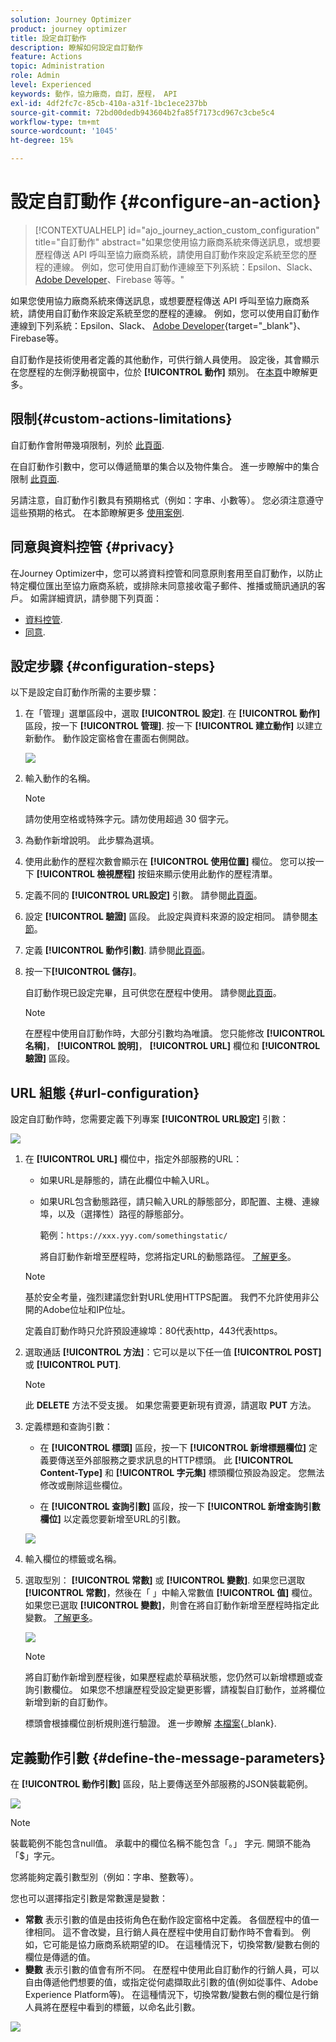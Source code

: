 ```yaml
---
solution: Journey Optimizer
product: journey optimizer
title: 設定自訂動作
description: 瞭解如何設定自訂動作
feature: Actions
topic: Administration
role: Admin
level: Experienced
keywords: 動作，協力廠商，自訂，歷程， API
exl-id: 4df2fc7c-85cb-410a-a31f-1bc1ece237bb
source-git-commit: 72bd00dedb943604b2fa85f7173cd967c3cbe5c4
workflow-type: tm+mt
source-wordcount: '1045'
ht-degree: 15%

---
```


# 設定自訂動作 {#configure-an-action}

>[!CONTEXTUALHELP]
>id="ajo_journey_action_custom_configuration"
>title="自訂動作"
>abstract="如果您使用協力廠商系統來傳送訊息，或想要歷程傳送 API 呼叫至協力廠商系統，請使用自訂動作來設定系統至您的歷程的連線。 例如，您可使用自訂動作連線至下列系統：Epsilon、Slack、[Adobe Developer](https://developer.adobe.com)、Firebase 等等。"

如果您使用協力廠商系統來傳送訊息，或想要歷程傳送 API 呼叫至協力廠商系統，請使用自訂動作來設定系統至您的歷程的連線。 例如，您可以使用自訂動作連線到下列系統：Epsilon、Slack、 [Adobe Developer](https://developer.adobe.com){target="_blank"}、Firebase等。

自訂動作是技術使用者定義的其他動作，可供行銷人員使用。 設定後，其會顯示在您歷程的左側浮動視窗中，位於 **[!UICONTROL 動作]** 類別。 在[本頁](../building-journeys/about-journey-activities.md#action-activities)中瞭解更多。

## 限制{#custom-actions-limitations}

自訂動作會附帶幾項限制，列於 [此頁面](../start/guardrails.md).

在自訂動作引數中，您可以傳遞簡單的集合以及物件集合。 進一步瞭解中的集合限制 [此頁面](../building-journeys/collections.md#limitations).

另請注意，自訂動作引數具有預期格式（例如：字串、小數等）。 您必須注意遵守這些預期的格式。 在本節瞭解更多 [使用案例](../building-journeys/collections.md).

## 同意與資料控管 {#privacy}

在Journey Optimizer中，您可以將資料控管和同意原則套用至自訂動作，以防止特定欄位匯出至協力廠商系統，或排除未同意接收電子郵件、推播或簡訊通訊的客戶。 如需詳細資訊，請參閱下列頁面：

* [資料控管](../action/action.md).
* [同意](../action/action.md).


## 設定步驟 {#configuration-steps}

以下是設定自訂動作所需的主要步驟：

1. 在「管理」選單區段中，選取 **[!UICONTROL 設定]**. 在  **[!UICONTROL 動作]** 區段，按一下 **[!UICONTROL 管理]**. 按一下 **[!UICONTROL 建立動作]** 以建立新動作。 動作設定窗格會在畫面右側開啟。

   ![](assets/custom2.png)

1. 輸入動作的名稱。

   >[!NOTE]
   >
   >請勿使用空格或特殊字元。請勿使用超過 30 個字元。

1. 為動作新增說明。 此步驟為選填。
1. 使用此動作的歷程次數會顯示在 **[!UICONTROL 使用位置]** 欄位。 您可以按一下 **[!UICONTROL 檢視歷程]** 按鈕來顯示使用此動作的歷程清單。
1. 定義不同的 **[!UICONTROL URL設定]** 引數。 請參閱[此頁面](../action/about-custom-action-configuration.md#url-configuration)。
1. 設定 **[!UICONTROL 驗證]** 區段。 此設定與資料來源的設定相同。  請參閱[本節](../datasource/external-data-sources.md#custom-authentication-mode)。
1. 定義 **[!UICONTROL 動作引數]**. 請參閱[此頁面](../action/about-custom-action-configuration.md#define-the-message-parameters)。
1. 按一下&#x200B;**[!UICONTROL 儲存]**。

   自訂動作現已設定完畢，且可供您在歷程中使用。 請參閱[此頁面](../building-journeys/about-journey-activities.md#action-activities)。

   >[!NOTE]
   >
   >在歷程中使用自訂動作時，大部分引數均為唯讀。 您只能修改 **[!UICONTROL 名稱]**， **[!UICONTROL 說明]**， **[!UICONTROL URL]** 欄位和 **[!UICONTROL 驗證]** 區段。

## URL 組態 {#url-configuration}

設定自訂動作時，您需要定義下列專案 **[!UICONTROL URL設定]** 引數：

![](assets/journeyurlconfiguration.png)

1. 在 **[!UICONTROL URL]** 欄位中，指定外部服務的URL：

   * 如果URL是靜態的，請在此欄位中輸入URL。

   * 如果URL包含動態路徑，請只輸入URL的靜態部分，即配置、主機、連線埠，以及（選擇性）路徑的靜態部分。

     範例：`https://xxx.yyy.com/somethingstatic/`

     將自訂動作新增至歷程時，您將指定URL的動態路徑。 [了解更多](../building-journeys/using-custom-actions.md)。

   >[!NOTE]
   >
   >基於安全考量，強烈建議您針對URL使用HTTPS配置。 我們不允許使用非公開的Adobe位址和IP位址。
   >
   >定義自訂動作時只允許預設連線埠：80代表http，443代表https。

1. 選取通話 **[!UICONTROL 方法]**：它可以是以下任一值 **[!UICONTROL POST]** 或 **[!UICONTROL PUT]**.

   >[!NOTE]
   >
   > 此 **DELETE** 方法不受支援。 如果您需要更新現有資源，請選取 **PUT** 方法。

1. 定義標題和查詢引數：

   * 在 **[!UICONTROL 標頭]** 區段，按一下 **[!UICONTROL 新增標題欄位]** 定義要傳送至外部服務之要求訊息的HTTP標頭。 此 **[!UICONTROL Content-Type]** 和 **[!UICONTROL 字元集]** 標頭欄位預設為設定。 您無法修改或刪除這些欄位。

   * 在 **[!UICONTROL 查詢引數]** 區段，按一下 **[!UICONTROL 新增查詢引數欄位]** 以定義您要新增至URL的引數。

   ![](assets/journeyurlconfiguration2bis.png)

1. 輸入欄位的標籤或名稱。

1. 選取型別： **[!UICONTROL 常數]** 或 **[!UICONTROL 變數]**. 如果您已選取 **[!UICONTROL 常數]**，然後在「 」中輸入常數值 **[!UICONTROL 值]** 欄位。 如果您已選取 **[!UICONTROL 變數]**，則會在將自訂動作新增至歷程時指定此變數。 [了解更多](../building-journeys/using-custom-actions.md)。

   ![](assets/journeyurlconfiguration2.png)

   >[!NOTE]
   >
   >將自訂動作新增到歷程後，如果歷程處於草稿狀態，您仍然可以新增標題或查詢引數欄位。 如果您不想讓歷程受設定變更影響，請複製自訂動作，並將欄位新增到新的自訂動作。
   >
   >標頭會根據欄位剖析規則進行驗證。 進一步瞭解 [本檔案](https://tools.ietf.org/html/rfc7230#section-3.2.4){_blank}.

## 定義動作引數 {#define-the-message-parameters}

在 **[!UICONTROL 動作引數]** 區段，貼上要傳送至外部服務的JSON裝載範例。

![](assets/messageparameterssection.png)

>[!NOTE]
>
>裝載範例不能包含null值。 承載中的欄位名稱不能包含「。」 字元. 開頭不能為「$」字元。

您將能夠定義引數型別（例如：字串、整數等）。

您也可以選擇指定引數是常數還是變數：

* **常數** 表示引數的值是由技術角色在動作設定窗格中定義。 各個歷程中的值一律相同。 這不會改變，且行銷人員在歷程中使用自訂動作時不會看到。 例如，它可能是協力廠商系統期望的ID。 在這種情況下，切換常數/變數右側的欄位是傳遞的值。
* **變數** 表示引數的值會有所不同。 在歷程中使用此自訂動作的行銷人員，可以自由傳遞他們想要的值，或指定從何處擷取此引數的值(例如從事件、Adobe Experience Platform等)。 在這種情況下，切換常數/變數右側的欄位是行銷人員將在歷程中看到的標籤，以命名此引數。

![](assets/customactionpayloadmessage2.png)

